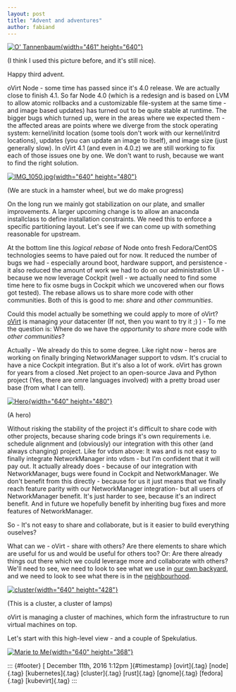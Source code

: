 ```yaml
---
layout: post
title: "Advent and adventures"
author: fabiand
---
```




[![O\'
Tannenbaum](https://c1.staticflickr.com/3/2106/2086030921_80cf29799e_z.jpg?zz=1){width="461"
height="640"}](https://www.flickr.com/photos/mappix/2086030921/in/photolist-4bksjn-dVcE-qxbPat-vo8eP-abycWf-iqhaaA-4ctPoX-b8dZ9k-vguVh-ztpT-4g1HUc-urEJK-mVM4Xf-5RGobB-7o7dqB-ChVFNu-a2AWX-itg1ri-dAKozp-q4kYsj-iob6VW-92xbJr-ify5zw-91fnRC-dGCwAi-93w4cY-dCsy13-7qVXRt-ihGxNU-4iAJyG-BoVzSC-v9GCZ-bcqh74-v9GCY-oDJiMr-b3gdRV-8YbTCp-5Ko2bK-7nn1L5-4fXZvD-pteP8u-qbgP48-e9j8L-ffNWyE-97p9dh-jZ3AGv-dBKdWZ-8YRfMh-dzJDn3-aWmqZi "O' Tannenbaum")

(I think I used this picture before, and it's still nice).

Happy third advent.

oVirt Node - some time has passed since it's 4.0 release. We are
actually close to finish 4.1. So far Node 4.0 (which is a redesign and
is based on LVM to allow atomic rollbacks and a customizable file-system
at the same time - and image based updates) has turned out to be quite
stable at runtime. The bigger bugs which turned up, were in the areas
where we expected them - the affected areas are points where we diverge
from the stock operating system: kernel/initd location (some tools don't
work with our kernel/initrd locations), updates (you can update an image
to itself), and image size (just generally slow). In oVirt 4.1 (and even
in 4.0.z) we are still working to fix each of those issues one by one.
We don't want to rush, because we want to find the right solution.

[![IMG\_1050.jpg](https://c7.staticflickr.com/4/3421/3918561478_3ec720b8ca_z.jpg){width="640"
height="480"}](https://www.flickr.com/photos/7363531@N05/3918561478/ "IMG_1050.jpg")

(We are stuck in a hamster wheel, but we do make progress)

On the long run we mainly got stabilization on our plate, and smaller
improvements. A larger upcoming change is to allow an anaconda
installclass to define installation constraints. We need this to enforce
a specific partitioning layout. Let's see if we can come up with
something reasonable for upstream.

At the bottom line this *logical rebase* of Node onto fresh
Fedora/CentOS technologies seems to have paied out for now. It reduced
the number of bugs we had - especially around boot, hardware support,
and persistence - it also reduced the amount of work we had to do on our
administration UI - because we now leverage Cockpit (well - we actually
need to find some time here to fix osme bugs in Cockpit which we
uncovered when our flows got tested). The rebase allows us to share more
code with other communities. Both of this is good to me: *share* and
*other communities*.

Could this model actually be something we could apply to more of oVirt?
[oVirt](http://www.ovirt.org) is managing *your* datacenter (If not,
then you want to try it ;) ) - To me the question is: Where do we have
the *opportunity* to *share* more code with *other communities*?

Actually - We already do this to some degree. Like right now - heros are
working on finally bringing NetworkManager support to vdsm. It's crucial
to have a nice Cockpit integration. But it's also a lot of work. oVirt
has grown for years from a closed .Net project to an open-source Java
and Python project (Yes, there are omre languages involved) with a
pretty broad user base (from what I can tell).

[![Hero](https://c5.staticflickr.com/3/2195/2095949332_973cd9c237_z.jpg){width="640"
height="480"}](https://www.flickr.com/photos/erix/2095949332/ "Hero")

(A hero)

Without risking the stability of the project it's difficult to share
code with other projects, because sharing code brings it's own
requirements i.e. schedule alignment and (obviously) our integration
with this other (and always changing) project. Like for vdsm above: It
was and is not easy to finally integrate NetworkManager into vdsm - but
I'm confident that it will pay out. It actually already does - because
of our integration with NetworkManager, bugs were found in Cockpit and
NetworkManager. We don't benefit from this directly - because for us it
just means that we finally reach feature parity with our NetworkManager
integration- but all users of NetworkManager benefit. It's just harder
to see, because it's an indirect benefit. And in future we hopefully
benefit by inheriting bug fixes and more features of NetworkManager.

So - It's not easy to share and collaborate, but is it easier to build
everything ouselves?

What can we - oVirt - share with others? Are there elements to share
which are useful for us and would be useful for others too? Or: Are
there already things out there which we could leverage more and
collaborate with others? We'll need to see, we need to look to see what
we use in [our own
backyard](https://gerrit.ovirt.org/#/admin/projects/), and we need to
look to see what there is in the
[neighbourhood](https://octoverse.github.com/).

[![cluster](https://c2.staticflickr.com/8/7167/6514048257_40a535c844_z.jpg){width="640"
height="428"}](https://www.flickr.com/photos/petithiboux/6514048257/ "cluster")

(This is a cluster, a cluster of lamps)

oVirt is managing a cluster of machines, which form the infrastructure
to run virtual machines on top.

Let's start with this high-level view - and a couple of Spekulatius.

[![Marie to
Me](https://c2.staticflickr.com/8/7174/6770106561_184b646e38_z.jpg){width="640"
height="368"}](https://www.flickr.com/photos/saaleha/6770106561/in/photolist-EkCM9x-9x8PfA-dNhZxe-7xSWLo-v76P2-9x8NE5-9vSSAA-9vPQbT-dG9qfj-ozb5Qt-5L1xm4-aXd21c-dfZHMu-c68Dvq-c68DxY-jyY2fo-aXKwGx-a5XXxb-dG9qj1-7xMtMc-7xMtLP-7xRESW-7xMHsx-7xMtMe-dG412H-7xMtM4-7xMk2X-7xMHst-e1krU7-7xMtLV-na68zE-7xRET5-7xRETs-7xMHsc-hPd9J-7xMtMn-7xMHsn-7fR93N-fUopoC-qB997-7xRETh-7xRETG-7xMHsg-7xMHsk-bjfyPc-q7mfR7-2YrzxR-tyq1A-EcoQqe-q7pVcJ "Marie to Me")

::: {#footer}
[ December 11th, 2016 1:12pm ]{#timestamp} [ovirt]{.tag} [node]{.tag}
[kubernetes]{.tag} [cluster]{.tag} [rust]{.tag} [gnome]{.tag}
[fedora]{.tag} [kubevirt]{.tag}
:::
